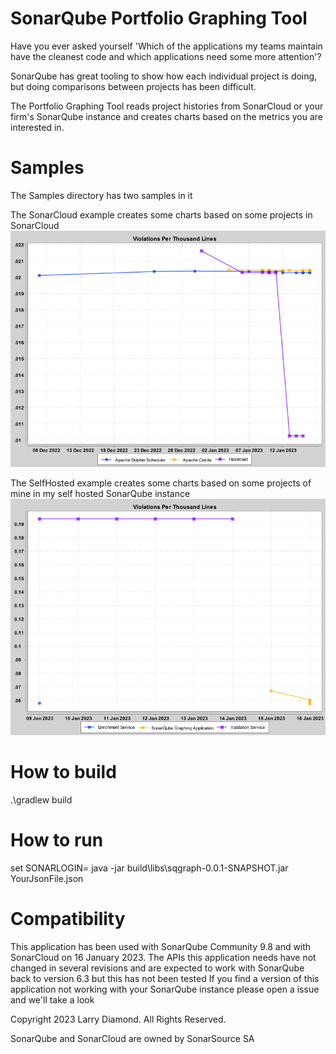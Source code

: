 # SonarQube Portfolio Graphing Tool

Have you ever asked yourself 'Which of the applications my teams maintain have the cleanest code and which applications need some more attention'?

SonarQube has great tooling to show how each individual project is doing, but doing comparisons between projects has been difficult.

The Portfolio Graphing Tool reads project histories from SonarCloud or your firm's SonarQube instance and creates charts based on the metrics you are interested in.

# Samples

The Samples directory has two samples in it

The SonarCloud example creates some charts based on some projects in SonarCloud
<img src="samples/sonarcloud/SonarViolationsPerThousandLines.png">

The SelfHosted example creates some charts based on some projects of mine in my self hosted SonarQube instance
<img src="samples/selfhosted/ViolationsPerThousandLines.png">

# How to build

.\gradlew build

# How to run 

set SONARLOGIN=<your user token>
java -jar build\libs\sqgraph-0.0.1-SNAPSHOT.jar YourJsonFile.json

# Compatibility
This application has been used with SonarQube Community 9.8 and with SonarCloud on 16 January 2023.
The APIs this application needs have not changed in several revisions and are expected to work with SonarQube back to version 6.3 but this has not been tested
If you find a version of this application not working with your SonarQube instance please open a issue and we'll take a look
  
Copyright 2023 Larry Diamond.   All Rights Reserved.

SonarQube and SonarCloud are owned by SonarSource SA
